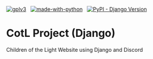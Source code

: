 [![gplv3](https://img.shields.io/badge/Licensed%20under-GPLv3-blue.svg?style=for-the-badge)](./COPYING.md) &nbsp;
[![made-with-python](https://img.shields.io/badge/Made%20with-Python-1f425f.svg?style=for-the-badge)](https://www.python.org/) &nbsp;
[![PyPI - Django Version](https://img.shields.io/pypi/djversions/djangorestframework?color=018B23&style=for-the-badge)](https://www.djangoproject.com/)
# CotL Project (Django)
Children of the Light Website using Django and Discord
